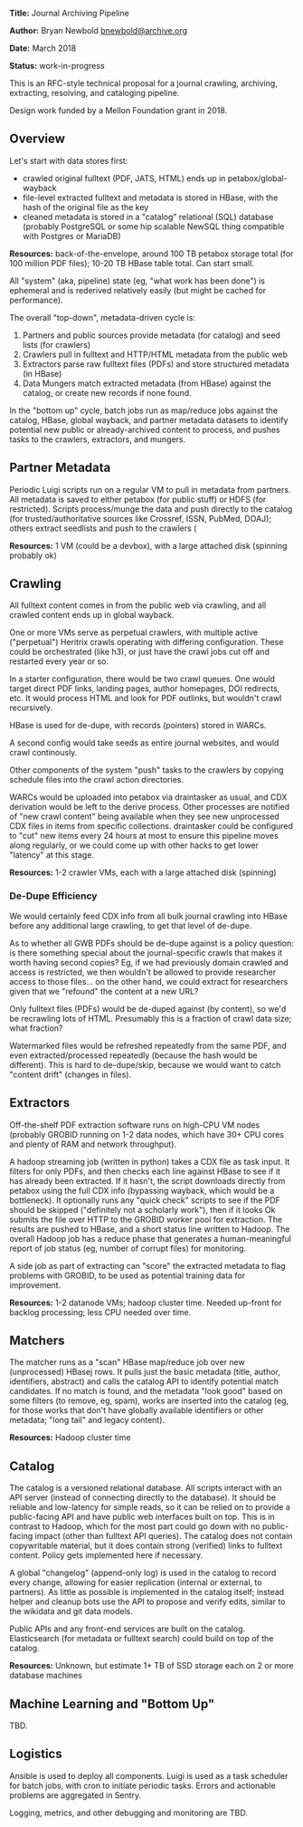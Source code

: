 
**Title:** Journal Archiving Pipeline

**Author:** Bryan Newbold <bnewbold@archive.org>

**Date:** March 2018

**Status:** work-in-progress

This is an RFC-style technical proposal for a journal crawling, archiving,
extracting, resolving, and cataloging pipeline.

Design work funded by a Mellon Foundation grant in 2018.

## Overview

Let's start with data stores first:

- crawled original fulltext (PDF, JATS, HTML) ends up in petabox/global-wayback
- file-level extracted fulltext and metadata is stored in HBase, with the hash
  of the original file as the key
- cleaned metadata is stored in a "catalog" relational (SQL) database (probably
  PostgreSQL or some hip scalable NewSQL thing compatible with Postgres or
  MariaDB)

**Resources:** back-of-the-envelope, around 100 TB petabox storage total (for
100 million PDF files); 10-20 TB HBase table total. Can start small.


All "system" (aka, pipeline) state (eg, "what work has been done") is ephemeral
and is rederived relatively easily (but might be cached for performance).

The overall "top-down", metadata-driven cycle is:

1. Partners and public sources provide metadata (for catalog) and seed lists
   (for crawlers)
2. Crawlers pull in fulltext and HTTP/HTML metadata from the public web
3. Extractors parse raw fulltext files (PDFs) and store structured metadata (in
   HBase)
4. Data Mungers match extracted metadata (from HBase) against the catalog, or
   create new records if none found.

In the "bottom up" cycle, batch jobs run as map/reduce jobs against the
catalog, HBase, global wayback, and partner metadata datasets to identify
potential new public or already-archived content to process, and pushes tasks
to the crawlers, extractors, and mungers.

## Partner Metadata

Periodic Luigi scripts run on a regular VM to pull in metadata from partners.
All metadata is saved to either petabox (for public stuff) or HDFS (for
restricted). Scripts process/munge the data and push directly to the catalog
(for trusted/authoritative sources like Crossref, ISSN, PubMed, DOAJ); others
extract seedlists and push to the crawlers (

**Resources:** 1 VM (could be a devbox), with a large attached disk (spinning
probably ok)

## Crawling

All fulltext content comes in from the public web via crawling, and all crawled
content ends up in global wayback.

One or more VMs serve as perpetual crawlers, with multiple active ("perpetual")
Heritrix crawls operating with differing configuration. These could be
orchestrated (like h3), or just have the crawl jobs cut off and restarted every
year or so.

In a starter configuration, there would be two crawl queues. One would target
direct PDF links, landing pages, author homepages, DOI redirects, etc. It would
process HTML and look for PDF outlinks, but wouldn't crawl recursively.

HBase is used for de-dupe, with records (pointers) stored in WARCs.

A second config would take seeds as entire journal websites, and would crawl
continously.

Other components of the system "push" tasks to the crawlers by copying schedule
files into the crawl action directories.

WARCs would be uploaded into petabox via draintasker as usual, and CDX
derivation would be left to the derive process. Other processes are notified of
"new crawl content" being available when they see new unprocessed CDX files in
items from specific collections. draintasker could be configured to "cut" new
items every 24 hours at most to ensure this pipeline moves along regularly, or
we could come up with other hacks to get lower "latency" at this stage.

**Resources:** 1-2 crawler VMs, each with a large attached disk (spinning)

### De-Dupe Efficiency

We would certainly feed CDX info from all bulk journal crawling into HBase
before any additional large crawling, to get that level of de-dupe.

As to whether all GWB PDFs should be de-dupe against is a policy question: is
there something special about the journal-specific crawls that makes it worth
having second copies? Eg, if we had previously domain crawled and access is
restricted, we then wouldn't be allowed to provide researcher access to those
files... on the other hand, we could extract for researchers given that we
"refound" the content at a new URL?

Only fulltext files (PDFs) would be de-duped against (by content), so we'd be
recrawling lots of HTML. Presumably this is a fraction of crawl data size; what
fraction?

Watermarked files would be refreshed repeatedly from the same PDF, and even
extracted/processed repeatedly (because the hash would be different). This is
hard to de-dupe/skip, because we would want to catch "content drift" (changes
in files).

## Extractors

Off-the-shelf PDF extraction software runs on high-CPU VM nodes (probably
GROBID running on 1-2 data nodes, which have 30+ CPU cores and plenty of RAM
and network throughput).

A hadoop streaming job (written in python) takes a CDX file as task input. It
filters for only PDFs, and then checks each line against HBase to see if it has
already been extracted. If it hasn't, the script downloads directly from
petabox using the full CDX info (bypassing wayback, which would be a
bottleneck). It optionally runs any "quick check" scripts to see if the PDF
should be skipped ("definitely not a scholarly work"), then if it looks Ok
submits the file over HTTP to the GROBID worker pool for extraction. The
results are pushed to HBase, and a short status line written to Hadoop. The
overall Hadoop job has a reduce phase that generates a human-meaningful report
of job status (eg, number of corrupt files) for monitoring.

A side job as part of extracting can "score" the extracted metadata to flag
problems with GROBID, to be used as potential training data for improvement.

**Resources:** 1-2 datanode VMs; hadoop cluster time. Needed up-front for
backlog processing; less CPU needed over time.

## Matchers

The matcher runs as a "scan" HBase map/reduce job over new (unprocessed) HBasej
rows. It pulls just the basic metadata (title, author, identifiers, abstract)
and calls the catalog API to identify potential match candidates. If no match
is found, and the metadata "look good" based on some filters (to remove, eg,
spam), works are inserted into the catalog (eg, for those works that don't have
globally available identifiers or other metadata; "long tail" and legacy
content).

**Resources:** Hadoop cluster time

## Catalog

The catalog is a versioned relational database. All scripts interact with an
API server (instead of connecting directly to the database). It should be
reliable and low-latency for simple reads, so it can be relied on to provide a
public-facing API and have public web interfaces built on top. This is in
contrast to Hadoop, which for the most part could go down with no public-facing
impact (other than fulltext API queries). The catalog does not contain
copywritable material, but it does contain strong (verified) links to fulltext
content. Policy gets implemented here if necessary.

A global "changelog" (append-only log) is used in the catalog to record every
change, allowing for easier replication (internal or external, to partners). As
little as possible is implemented in the catalog itself; instead helper and
cleanup bots use the API to propose and verify edits, similar to the wikidata
and git data models.

Public APIs and any front-end services are built on the catalog. Elasticsearch
(for metadata or fulltext search) could build on top of the catalog.

**Resources:** Unknown, but estimate 1+ TB of SSD storage each on 2 or more
database machines

## Machine Learning and "Bottom Up"

TBD.

## Logistics

Ansible is used to deploy all components. Luigi is used as a task scheduler for
batch jobs, with cron to initiate periodic tasks. Errors and actionable
problems are aggregated in Sentry.

Logging, metrics, and other debugging and monitoring are TBD.


